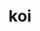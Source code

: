 ---
category: 3-letters
denotation: null
name: koi
reference_link: https://www.etymonline.com/word/koi
root_language: null
root_name: null
title: koi
type: free
word_sums:
- respelling: koi
  sum: 'Koi + '
---